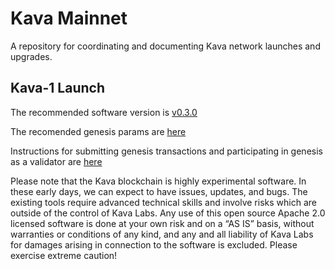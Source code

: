 # Kava Mainnet

A repository for coordinating and documenting Kava network launches and upgrades.

## Kava-1 Launch
The recommended software version is [v0.3.0](https://github.com/kava-labs/kava/releases/tag/v0.3.0)

The recomended genesis params are [here](./genesis-params.md)

Instructions for submitting genesis transactions and participating in genesis as a validator are [here](./instructions.md)

Please note that the Kava blockchain is highly experimental software. In these early days, we can expect to have issues, updates, and bugs. The existing tools require advanced technical skills and involve risks which are outside of the control of Kava Labs. Any use of this open source Apache 2.0 licensed software is done at your own risk and on a “AS IS” basis, without warranties or conditions of any kind, and any and all liability of Kava Labs for damages arising in connection to the software is excluded. Please exercise extreme caution!
